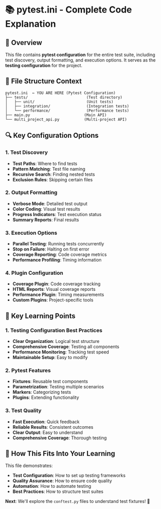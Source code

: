 # 📚 pytest.ini - Complete Code Explanation

## 🎯 **Overview**

This file contains **pytest configuration** for the entire test suite, including test discovery, output formatting, and execution options. It serves as the **testing configuration** for the project.

## 📁 **File Structure Context**

```
pytest.ini  ← YOU ARE HERE (Pytest Configuration)
├── tests/                          (Test directory)
│   ├── unit/                       (Unit tests)
│   ├── integration/                (Integration tests)
│   └── performance/                (Performance tests)
├── main.py                        (Main API)
└── multi_project_api.py           (Multi-project API)
```

## 🔍 **Key Configuration Options**

### **1. Test Discovery**
- **Test Paths**: Where to find tests
- **Pattern Matching**: Test file naming
- **Recursive Search**: Finding nested tests
- **Exclusion Rules**: Skipping certain files

### **2. Output Formatting**
- **Verbose Mode**: Detailed test output
- **Color Coding**: Visual test results
- **Progress Indicators**: Test execution status
- **Summary Reports**: Final results

### **3. Execution Options**
- **Parallel Testing**: Running tests concurrently
- **Stop on Failure**: Halting on first error
- **Coverage Reporting**: Code coverage metrics
- **Performance Profiling**: Timing information

### **4. Plugin Configuration**
- **Coverage Plugin**: Code coverage tracking
- **HTML Reports**: Visual coverage reports
- **Performance Plugin**: Timing measurements
- **Custom Plugins**: Project-specific tools

## 🎯 **Key Learning Points**

### **1. Testing Configuration Best Practices**
- **Clear Organization**: Logical test structure
- **Comprehensive Coverage**: Testing all components
- **Performance Monitoring**: Tracking test speed
- **Maintainable Setup**: Easy to modify

### **2. Pytest Features**
- **Fixtures**: Reusable test components
- **Parametrization**: Testing multiple scenarios
- **Markers**: Categorizing tests
- **Plugins**: Extending functionality

### **3. Test Quality**
- **Fast Execution**: Quick feedback
- **Reliable Results**: Consistent outcomes
- **Clear Output**: Easy to understand
- **Comprehensive Coverage**: Thorough testing

## 🚀 **How This Fits Into Your Learning**

This file demonstrates:
- **Test Configuration**: How to set up testing frameworks
- **Quality Assurance**: How to ensure code quality
- **Automation**: How to automate testing
- **Best Practices**: How to structure test suites

**Next**: We'll explore the `conftest.py` files to understand test fixtures! 🎉
